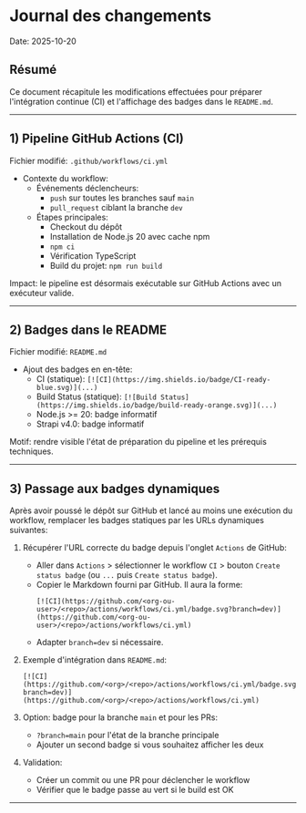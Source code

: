 # Journal des changements

Date: 2025-10-20

## Résumé

Ce document récapitule les modifications effectuées pour préparer l'intégration continue (CI) et l'affichage des badges dans le `README.md`.

---

## 1) Pipeline GitHub Actions (CI)

Fichier modifié: `.github/workflows/ci.yml`

- Contexte du workflow:
  - Événements déclencheurs:
    - `push` sur toutes les branches sauf `main`
    - `pull_request` ciblant la branche `dev`
  - Étapes principales:
    - Checkout du dépôt 
    - Installation de Node.js 20 avec cache npm 
    - `npm ci`
    - Vérification TypeScript
    - Build du projet: `npm run build`

Impact: le pipeline est désormais exécutable sur GitHub Actions avec un exécuteur valide.

---

## 2) Badges dans le README

Fichier modifié: `README.md`

- Ajout des badges en en-tête:
  - CI (statique): `[![CI](https://img.shields.io/badge/CI-ready-blue.svg)](...)`
  - Build Status (statique): `[![Build Status](https://img.shields.io/badge/build-ready-orange.svg)](...)`
  - Node.js >= 20: badge informatif
  - Strapi v4.0: badge informatif

Motif: rendre visible l'état de préparation du pipeline et les prérequis techniques.


---

## 3) Passage aux badges dynamiques 

Après avoir poussé le dépôt sur GitHub et lancé au moins une exécution du workflow, remplacer les badges statiques par les URLs dynamiques suivantes:

1. Récupérer l'URL correcte du badge depuis l'onglet `Actions` de GitHub:
   - Aller dans `Actions` > sélectionner le workflow `CI` > bouton `Create status badge` (ou `...` puis `Create status badge`).
   - Copier le Markdown fourni par GitHub. Il aura la forme:
     ```
     [![CI](https://github.com/<org-ou-user>/<repo>/actions/workflows/ci.yml/badge.svg?branch=dev)](https://github.com/<org-ou-user>/<repo>/actions/workflows/ci.yml)
     ```
   - Adapter `branch=dev` si nécessaire.

2. Exemple d'intégration dans `README.md`:
   ```
   [![CI](https://github.com/<org>/<repo>/actions/workflows/ci.yml/badge.svg?branch=dev)](https://github.com/<org>/<repo>/actions/workflows/ci.yml)
   ```

3. Option: badge pour la branche `main` et pour les PRs:
   - `?branch=main` pour l'état de la branche principale
   - Ajouter un second badge si vous souhaitez afficher les deux

4. Validation:
   - Créer un commit ou une PR pour déclencher le workflow
   - Vérifier que le badge passe au vert si le build est OK

---
